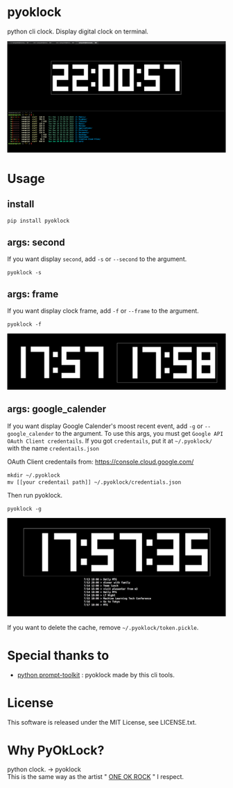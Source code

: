 # pyoklock
python cli clock. Display digital clock on terminal.

![screenshot](https://github.com/6syun9/pyoklock/blob/master/images/screenshot.png?raw=true)

# Usage

## install
```
pip install pyoklock
```

## args: second
If you want display `second`, add `-s` or `--second` to the argument.
```
pyoklock -s
```


## args: frame
If you want display clock frame, add `-f` or `--frame` to the argument.
```
pyoklock -f
```
![screenshot](https://github.com/6syun9/pyoklock/blob/master/images/frame.png?raw=true)


## args: google_calender

If you want display Google Calender's moost recent event, add `-g` or `--google_calender` to the argument.
To use this args, you must get `Google API OAuth Client credentails`. 
If you got `credentails`, put it at `~/.pyoklock/` with the name `credentails.json`

OAuth Client credentails from: https://console.cloud.google.com/
```
mkdir ~/.pyoklock
mv [[your credentail path]] ~/.pyoklock/credentials.json
```

Then run pyoklock.
```
pyoklock -g
```

![screenshot](https://github.com/6syun9/pyoklock/blob/master/images/google_calender.png?raw=true)

If you want to delete the cache, remove `~/.pyoklock/token.pickle`.


# Special thanks to
 - [python prompt-toolkit](https://github.com/prompt-toolkit/python-prompt-toolkit) : pyoklock made by this cli tools.

# License
This software is released under the MIT License, see LICENSE.txt.

# Why PyOkLock?

python clock. -> pyoklock  
This is the same way as the artist " [ONE OK ROCK](http://www.oneokrock.com) "  I respect.

